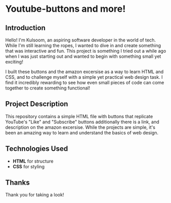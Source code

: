 ﻿# Youtube-buttons and more!

## Introduction
Hello! I'm Kulsoom, an aspiring software developer in the world of tech. While I'm still learning the ropes, I wanted to dive in and create something that was interactive and fun. This project is something I tried out a while ago when I was just starting out and wanted to begin with something small yet exciting!

I built these buttons and the amazon excersise as a way to learn HTML and CSS, and to challenge myself with a simple yet practical web design task. I find it incredibly rewarding to see how even small pieces of code can come together to create something functional!

## Project Description
This repository contains a simple HTML file with buttons that replicate YouTube's "Like" and "Subscribe" buttons additionally there is a link, and description on the amazon excersise. While the projects are simple, it's been an amazing way to learn and understand the basics of web design. 

## Technologies Used
- **HTML** for structure
- **CSS** for styling

## Thanks
Thank you for taking a look! 
